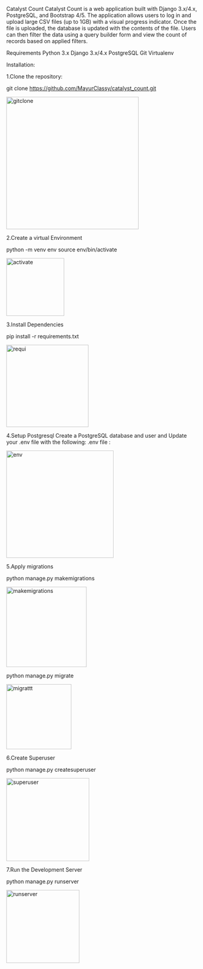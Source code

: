 Catalyst Count
Catalyst Count is a web application built with Django 3.x/4.x, PostgreSQL, and Bootstrap 4/5. The application allows users to log in and upload large CSV files (up to 1GB) with a visual progress indicator. Once the file is uploaded, the database is updated with the contents of the file. Users can then filter the data using a query builder form and view the count of records based on applied filters.

Requirements
Python 3.x
Django 3.x/4.x
PostgreSQL
Git
Virtualenv

Installation:

1.Clone the repository:

git clone https://github.com/MayurClassy/catalyst_count.git

<img width="348" alt="gitclone" src="https://github.com/user-attachments/assets/70c8e03c-94ce-4090-9489-c614461d73c4">


2.Create a virtual Environment

python -m venv env
source env/bin/activate 

<img width="152" alt="activate" src="https://github.com/user-attachments/assets/2aad72a2-85ad-47f5-8124-dfb7be702ef4">


3.Install Dependencies

pip install -r requirements.txt

<img width="216" alt="requi" src="https://github.com/user-attachments/assets/9d3960af-c358-48ea-b61f-e45adbba50e9">


4.Setup Postgresql
Create a PostgreSQL database and user and Update your .env file with the following:
.env file :

<img width="282" alt="env" src="https://github.com/user-attachments/assets/8a0d1b38-4b7f-4dcb-ad70-f8ab4cb96d0d">


5.Apply migrations

python manage.py makemigrations

<img width="211" alt="makemigrations" src="https://github.com/user-attachments/assets/a0ef8081-b78b-4909-a2ba-c76b6bd978dc">


python manage.py migrate

<img width="171" alt="migrattt" src="https://github.com/user-attachments/assets/ad6b1ea6-4203-40d4-8a7a-781bf8de93bc">


6.Create Superuser

python manage.py createsuperuser

<img width="218" alt="superuser" src="https://github.com/user-attachments/assets/50a64076-75b6-4a3f-bcd7-4b1cf0e30cbd">


7.Run the Development Server

python manage.py runserver

<img width="192" alt="runserver" src="https://github.com/user-attachments/assets/a230f04a-37f3-4a05-9bfb-a0cd88e2243a">

